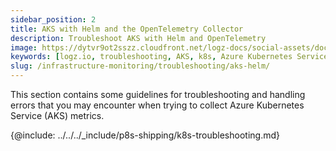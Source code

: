 ```yaml
---
sidebar_position: 2
title: AKS with Helm and the OpenTelemetry Collector
description: Troubleshoot AKS with Helm and OpenTelemetry
image: https://dytvr9ot2sszz.cloudfront.net/logz-docs/social-assets/docs-social.jpg
keywords: [logz.io, troubleshooting, AKS, k8s, Azure Kubernetes Service, Azure, opentelemetry, helm, helm chart]
slug: /infrastructure-monitoring/troubleshooting/aks-helm/
---
```


This section contains some guidelines for troubleshooting and handling errors that you may encounter when trying to collect Azure Kubernetes Service (AKS) metrics. 


{@include: ../../../_include/p8s-shipping/k8s-troubleshooting.md}
